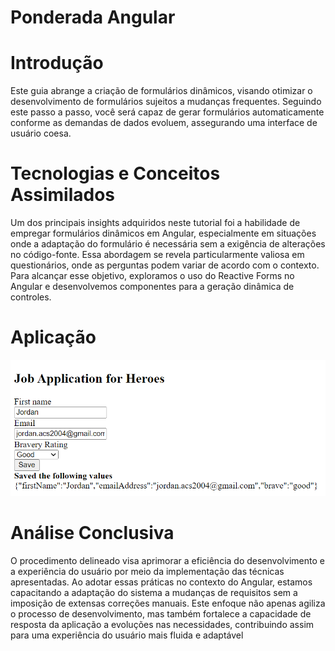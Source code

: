 # Ponderada Angular

# Introdução

Este guia abrange a criação de formulários dinâmicos, visando otimizar o desenvolvimento de formulários sujeitos a mudanças frequentes. Seguindo este passo a passo, você será capaz de gerar formulários automaticamente conforme as demandas de dados evoluem, assegurando uma interface de usuário coesa.

# Tecnologias e Conceitos Assimilados

Um dos principais insights adquiridos neste tutorial foi a habilidade de empregar formulários dinâmicos em Angular, especialmente em situações onde a adaptação do formulário é necessária sem a exigência de alterações no código-fonte. Essa abordagem se revela particularmente valiosa em questionários, onde as perguntas podem variar de acordo com o contexto. Para alcançar esse objetivo, exploramos o uso do Reactive Forms no Angular e desenvolvemos componentes para a geração dinâmica de controles.

# Aplicação

<img src="./img/print1.png" alt="formulario">

# Análise Conclusiva 

O procedimento delineado visa aprimorar a eficiência do desenvolvimento e a experiência do usuário por meio da implementação das técnicas apresentadas. Ao adotar essas práticas no contexto do Angular, estamos capacitando a adaptação do sistema a mudanças de requisitos sem a imposição de extensas correções manuais. Este enfoque não apenas agiliza o processo de desenvolvimento, mas também fortalece a capacidade de resposta da aplicação a evoluções nas necessidades, contribuindo assim para uma experiência do usuário mais fluida e adaptável